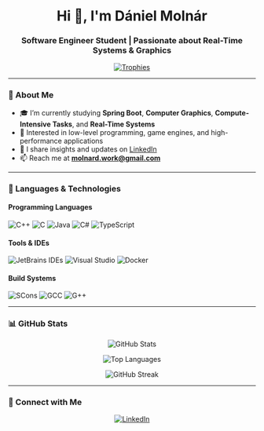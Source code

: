 <h1 align="center">Hi 👋, I'm Dániel Molnár</h1>
<h3 align="center">Software Engineer Student | Passionate about Real-Time Systems & Graphics</h3>

<p align="center">
  <a href="https://github.com/danielmoln">
    <img src="https://github-profile-trophy.vercel.app/?username=danielmoln&theme=algolia&row=1&column=7" alt="Trophies" />
  </a>
</p>

---

### 🚀 About Me

- 🎓 I’m currently studying **Spring Boot**, **Computer Graphics**, **Compute-Intensive Tasks**, and **Real-Time Systems**
- 🧠 Interested in low-level programming, game engines, and high-performance applications
- 📝 I share insights and updates on [LinkedIn](https://www.linkedin.com/in/d%C3%A1niel-moln%C3%A1r-580089248/)
- 📫 Reach me at **molnard.work@gmail.com**

---

### 🧰 Languages & Technologies

#### Programming Languages
![C++](https://img.shields.io/badge/-C++-00599C?style=flat&logo=cplusplus&logoColor=white)
![C](https://img.shields.io/badge/-C-555555?style=flat&logo=c&logoColor=A8B9CC)
![Java](https://img.shields.io/badge/-Java-007396?style=flat&logo=java&logoColor=white)
![C#](https://img.shields.io/badge/-C%23-239120?style=flat&logo=csharp&logoColor=white)
![TypeScript](https://img.shields.io/badge/-TypeScript-3178C6?style=flat&logo=typescript&logoColor=white)

#### Tools & IDEs
![JetBrains IDEs](https://img.shields.io/badge/-JetBrains-000000?style=flat&logo=jetbrains&logoColor=white)
![Visual Studio](https://img.shields.io/badge/-Visual%20Studio-5C2D91?style=flat&logo=visualstudio&logoColor=white)
![Docker](https://img.shields.io/badge/-Docker-2496ED?style=flat&logo=docker&logoColor=white)

#### Build Systems
![SCons](https://img.shields.io/badge/-SCons-000000?style=flat&logo=python&logoColor=white)
![GCC](https://img.shields.io/badge/-GCC-353a3d?style=flat&logo=gnu&logoColor=white)
![G++](https://img.shields.io/badge/-G++-f34b7d?style=flat&logo=gnu&logoColor=white)

---

### 📊 GitHub Stats

<p align="center">
  <img src="https://github-readme-stats.vercel.app/api?username=danielmoln&show_icons=true&theme=tokyonight" alt="GitHub Stats" />
</p>
<p align="center">
  <img src="https://github-readme-stats.vercel.app/api/top-langs?username=danielmoln&layout=compact&theme=tokyonight" alt="Top Languages" />
</p>
<p align="center">
  <img src="https://github-readme-streak-stats.herokuapp.com/?user=danielmoln&theme=tokyonight" alt="GitHub Streak" />
</p>

---

### 🔗 Connect with Me

<p align="center">
  <a href="https://linkedin.com/in/dániel-molnár-580089248" target="_blank">
    <img src="https://img.shields.io/badge/LinkedIn-0077B5?style=flat&logo=linkedin&logoColor=white" alt="LinkedIn" />
  </a>
</p>
